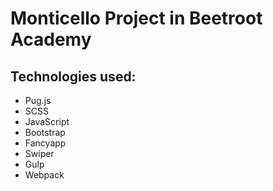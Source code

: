 # Monticello Project in Beetroot Academy

## Technologies used:
  * Pug.js
  * SCSS
  * JavaScript
  * Bootstrap
  * Fancyapp
  * Swiper
  * Gulp
  * Webpack



